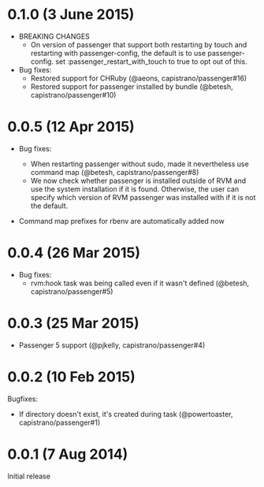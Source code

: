 # 0.1.0 (3 June 2015)

* BREAKING CHANGES
  * On version of passenger that support both restarting by touch and restarting with passenger-config, the default is to use passenger-config.  set :passenger_restart_with_touch to true to opt out of this.
* Bug fixes:
  * Restored support for CHRuby (@aeons, capistrano/passenger#16)
  * Restored support for passenger installed by bundle (@betesh, capistrano/passenger#10)

# 0.0.5 (12 Apr 2015)

* Bug fixes:
  * When restarting passenger without sudo, made it nevertheless use command map (@betesh, capistrano/passenger#8)
  * We now check whether passenger is installed outside of RVM and use the system installation if it is found.  Otherwise, the user can specify which version of RVM passenger was installed with if it is not the default.

* Command map prefixes for rbenv are automatically added now

# 0.0.4 (26 Mar 2015)

* Bug fixes:
  * rvm:hook task was being called even if it wasn't defined (@betesh, capistrano/passenger#5)

# 0.0.3 (25 Mar 2015)

* Passenger 5 support (@pjkelly, capistrano/passenger#4)

# 0.0.2 (10 Feb 2015)

Bugfixes:
  * If directory doesn't exist, it's created during task (@powertoaster, capistrano/passenger#1)

# 0.0.1 (7 Aug 2014)

Initial release
